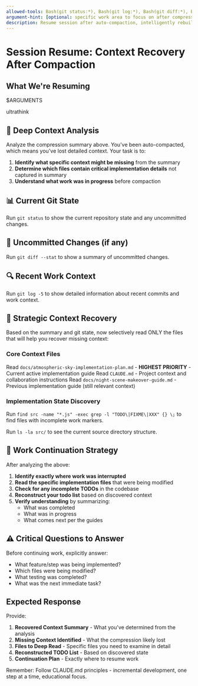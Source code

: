 ```yaml
---
allowed-tools: Bash(git status:*), Bash(git log:*), Bash(git diff:*), Bash(ls -la src/), Bash(find src -name "*.js" -exec grep -l "TODO\|FIXME\|XXX" {} \;), Read, Glob, Grep, TodoWrite
argument-hint: [optional: specific work area to focus on after compression]
description: Resume session after auto-compaction, intelligently rebuilding lost context
---
```


# Session Resume: Context Recovery After Compaction

## What We're Resuming

$ARGUMENTS

ultrathink

## 🧠 Deep Context Analysis

Analyze the compression summary above. You've been auto-compacted, which means you've lost detailed context. Your task is to:

1. **Identify what specific context might be missing** from the summary
2. **Determine which files contain critical implementation details** not captured in summary
3. **Understand what work was in progress** before compaction

## 📊 Current Git State

Run `git status` to show the current repository state and any uncommitted changes.

## 📝 Uncommitted Changes (if any)

Run `git diff --stat` to show a summary of uncommitted changes.

## 🔍 Recent Work Context

Run `git log -5` to show detailed information about recent commits and work context.

## 🎯 Strategic Context Recovery

Based on the summary and git state, now selectively read ONLY the files that will help you recover missing context:

### Core Context Files

Read `docs/atmospheric-sky-implementation-plan.md` - **HIGHEST PRIORITY** - Current active implementation guide
Read `CLAUDE.md` - Project context and collaboration instructions
Read `docs/night-scene-makeover-guide.md` - Previous implementation guide (still relevant context)

### Implementation State Discovery

Run `find src -name "*.js" -exec grep -l "TODO\|FIXME\|XXX" {} \;` to find files with incomplete work markers.

Run `ls -la src/` to see the current source directory structure.

## 🔄 Work Continuation Strategy

After analyzing the above:

1. **Identify exactly where work was interrupted**
2. **Read the specific implementation files** that were being modified
3. **Check for any incomplete TODOs** in the codebase
4. **Reconstruct your todo list** based on discovered context
5. **Verify understanding** by summarizing:
   - What was completed
   - What was in progress
   - What comes next per the guides

## ⚠️ Critical Questions to Answer

Before continuing work, explicitly answer:

- What feature/step was being implemented?
- Which files were being modified?
- What testing was completed?
- What was the next immediate task?

## Expected Response

Provide:

1. **Recovered Context Summary** - What you've determined from the analysis
2. **Missing Context Identified** - What the compression likely lost
3. **Files to Deep Read** - Specific files you need to examine in detail
4. **Reconstructed TODO List** - Based on discovered state
5. **Continuation Plan** - Exactly where to resume work

Remember: Follow CLAUDE.md principles - incremental development, one step at a time, educational focus.
